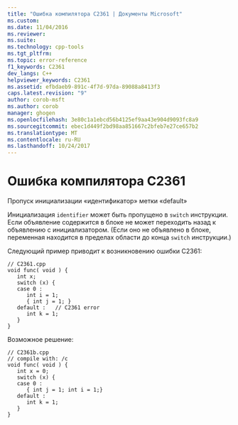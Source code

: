 ```yaml
---
title: "Ошибка компилятора C2361 | Документы Microsoft"
ms.custom: 
ms.date: 11/04/2016
ms.reviewer: 
ms.suite: 
ms.technology: cpp-tools
ms.tgt_pltfrm: 
ms.topic: error-reference
f1_keywords: C2361
dev_langs: C++
helpviewer_keywords: C2361
ms.assetid: efbdaeb9-891c-4f7d-97da-89088a8413f3
caps.latest.revision: "9"
author: corob-msft
ms.author: corob
manager: ghogen
ms.openlocfilehash: 3e80c1a1ebcd56b4125ef9aa43e904d9093fc8a9
ms.sourcegitcommit: ebec1d449f2bd98aa851667c2bfeb7e27ce657b2
ms.translationtype: MT
ms.contentlocale: ru-RU
ms.lasthandoff: 10/24/2017
---
```

# <a name="compiler-error-c2361"></a>Ошибка компилятора C2361
Пропуск инициализации «идентификатор» метки «default»  
  
 Инициализация `identifier` может быть пропущено в `switch` инструкции. Если объявление содержится в блоке не может переходить назад к объявлению с инициализатором. (Если оно не объявлено в блоке, переменная находится в пределах области до конца `switch` инструкции.)  
  
 Следующий пример приводит к возникновению ошибки C2361:  
  
```  
// C2361.cpp  
void func( void ) {  
   int x;  
   switch (x) {  
   case 0 :  
      int i = 1;  
      { int j = 1; }  
   default :   // C2361 error  
      int k = 1;  
   }  
}  
```  
  
 Возможное решение:  
  
```  
// C2361b.cpp  
// compile with: /c  
void func( void ) {  
   int x = 0;  
   switch (x) {  
   case 0 :  
      { int j = 1; int i = 1;}  
   default :  
      int k = 1;  
   }  
}  
```